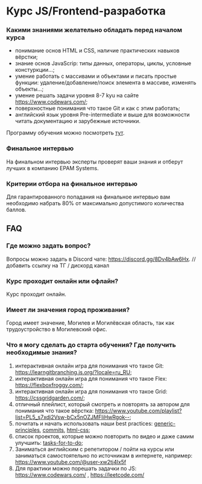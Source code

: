 # Курс JS/Frontend-разработка

### Какими знаниями желательно обладать перед началом курса

- понимание основ HTML и CSS, наличие практических навыков вёрстки;
- знание основ JavaScrip: типы данных, операторы, циклы, условные констуркции...;
- умение работать с массивами и объектами и писать простые функции: удаление/добавление/поиск элемента в массиве, изменять объекты...;
- умение решать задачи уровня 8-7 kyu на сайте https://www.codewars.com/;
- поверхностные понимания что такое Git и как с этим работать;
- английский язык уровня Pre-intermediate и выше для возможности читать документацию и зарубежные источники.

Программу обучения можно посмотреть [тут](roadmap.md).

### Финальное интервью

На финальном интервью эксперты проверят ваши знания и отберут лучших в компанию EPAM Systems.

### Критерии отбора на финальное интервью

Для гарантированного попадания на финальное интервью вам необходимо набрать 80% от максимально допустимого количества баллов.

## FAQ

### Где можно задать вопрос?

Вопросы можно задать в Discord чате: https://discord.gg/8Dv4bAw6Hx. // добавить ссылку на ТГ / дискорд канал

### Курс проходит онлайн или офлайн?

Kурс проходит онлайн.

### Имеет ли значения город проживания?

Город имеет значение, Могилев и Могилёвская область, так как трудоустройство в Могилевский офис.

### Что я могу сделать до старта обучения? Где получить необходимые знания?

1. интерактивная онлайн игра для понимания что такое Git: https://learngitbranching.js.org/?locale=ru_RU;
2. интерактивная онлайн игра для понимания что такое Flex: https://flexboxfroggy.com/;
3. интерактивная онлайн игра для понимания что такое Grid: https://cssgridgarden.com/;
4. отличный плейлист, который смотреть и повторять за автором для понимания что такое вёрстка: https://www.youtube.com/playlist?list=PL5_s7xdj2Vsw-bCx5nOZJMFIiHwRgok--;
5. почитать и начать использовать наши best practices: [generic-principles](clean-code/generic-principles.md), [commits](clean-code/commits.md), [html-css](clean-code/html-css.md);
6. список проектов, которые можно повторить по видео и даже самим улучшить: [tasks-for-to-do](tasks-for-to-do.md);
7. Заниматься английским с репетитором / пойти на курсы или заниматься самостоятельно по источникам в интернете, например: https://www.youtube.com/@user-xw2tj4lx5f
8. Для практики можно порешать задачки по JS: https://www.codewars.com/ , https://leetcode.com/
